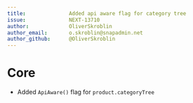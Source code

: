 ```yaml
---
title:              Added api aware flag for category tree
issue:              NEXT-13710
author:             OliverSkroblin
author_email:       o.skroblin@snapadmin.net
author_github:      @OliverSkroblin
---
```

# Core
* Added `ApiAware()` flag for `product.categoryTree`
